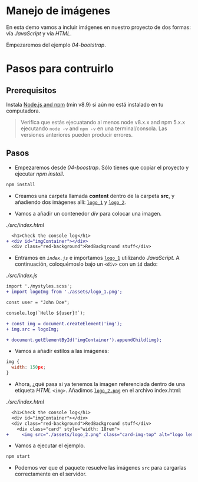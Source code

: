 # Manejo de imágenes

En esta demo vamos a incluir imágenes en nuestro proyecto de dos formas: vía _JavaScript_ y vía _HTML_.

Empezaremos del ejemplo _04-bootstrap_.

# Pasos para contruirlo

## Prerequisitos

Instala [Node.js and npm](https://nodejs.org/en/) (min v8.9) si aún no está instalado en tu computadora.

> Verifica que estás ejecuatando al menos node v8.x.x and npm 5.x.x ejecutando `node -v` and `npm -v` en una terminal/consola. Las versiones anteriores pueden producir errores.

## Pasos

- Empezaremos desde _04-boostrap_. Sólo tienes que copiar el proyecto y ejecutar _npm install_.

```bash
npm install
```

- Creamos una carpeta llamada **content** dentro de la carpeta **src**, y añadiendo dos imágenes allí: [`logo_1`](./src/content/logo_1.png) y [`logo_2`](./src/content/logo_2.png).

- Vamos a añadir un contenedor _div_ para colocar una imagen.

_./src/index.html_

```diff
  <h1>Check the console log</h1>
+ <div id="imgContainer"></div>
  <div class="red-background">RedBackground stuff</div>
```

- Entramos en _`index.js`_ e importamos [`logo_1`](./src/content/logo_1.png) utilizando _JavaScript_. A continuación, coloquémoslo bajo un `<div>` con un `id` dado:

_./src/index.js_

```diff
import './mystyles.scss';
+ import logoImg from './assets/logo_1.png';

const user = "John Doe";

console.log(`Hello ${user}!`);

+ const img = document.createElement('img');
+ img.src = logoImg;

+ document.getElementById('imgContainer').appendChild(img);
```

- Vamos a añadir estilos a las imágenes:

```javascript
img {
  width: 150px;
}
```

- Ahora, ¿qué pasa si ya tenemos la imagen referenciada dentro de una etiqueta _HTML_ `<img>`. Añadimos [`logo_2.png`](./src/content/logo_2.png) en el archivo index.html:

_./src/index.html_

```diff
  <h1>Check the console log</h1>
  <div id="imgContainer"></div>
  <div class="red-background">RedBackground stuff</div>
    <div class="card" style="width: 18rem">
+     <img src="./assets/logo_2.png" class="card-img-top" alt="logo lemoncode" />
```

- Vamos a ejecutar el ejemplo.

```bash
npm start
```

- Podemos ver que el paquete resuelve las imágenes `src` para cargarlas correctamente en el servidor.
